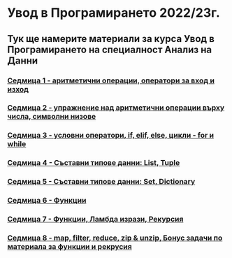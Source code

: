 # Увод в Програмирането 2022/23г.

## Тук ще намерите материали за курса Увод в Програмирането на специалност Анализ на Данни 

### [Седмица 1 - аритметични операции, оператори за вход и изход](https://github.com/Kaisiq/UP-Students/blob/main/week1/week1_code.py)
### [Седмица 2 - упражнение над аритметични операции върху числа, символни низове](https://github.com/Kaisiq/UP-Students/tree/main/week2)
### [Седмица 3 - условни оператори, if, elif, else, цикли - for и while](https://github.com/Kaisiq/UP-Students/tree/main/week3)
### [Седмица 4 - Съставни типове данни: List, Tuple](https://github.com/Kaisiq/UP-Students/tree/main/week4)
### [Седмица 5 - Съставни типове данни: Set, Dictionary](https://github.com/Kaisiq/UP-Students/tree/main/week5)
### [Седмица 6 - Функции](https://github.com/Kaisiq/UP-Students/tree/main/week6)
### [Седмица 7 - Функции, Ламбда изрази, Рекурсия](https://github.com/Kaisiq/UP-Students/tree/main/week7)
### [Седмица 8 - map, filter, reduce, zip & unzip, Бонус задачи по материала за функции и рекрусия](https://github.com/Kaisiq/UP-Students/tree/main/week8)